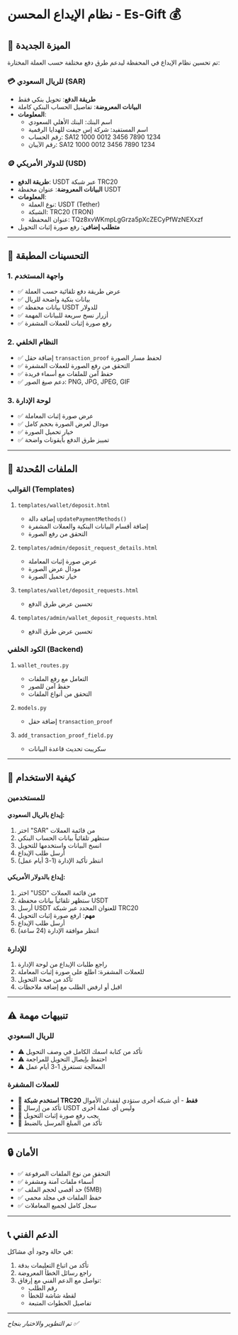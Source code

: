 # نظام الإيداع المحسن - Es-Gift 💰

## 🎯 الميزة الجديدة

تم تحسين نظام الإيداع في المحفظة ليدعم طرق دفع مختلفة حسب العملة المختارة:

### 💳 **للريال السعودي (SAR)**
- **طريقة الدفع**: تحويل بنكي فقط
- **البيانات المعروضة**: تفاصيل الحساب البنكي كاملة
- **المعلومات**: 
  - اسم البنك: البنك الأهلي السعودي
  - اسم المستفيد: شركة إس جيفت للهدايا الرقمية
  - رقم الحساب: SA12 1000 0012 3456 7890 1234
  - رقم الآيبان: SA12 1000 0012 3456 7890 1234

### 🪙 **للدولار الأمريكي (USD)**
- **طريقة الدفع**: USDT عبر شبكة TRC20
- **البيانات المعروضة**: عنوان محفظة USDT
- **المعلومات**:
  - نوع العملة: USDT (Tether)
  - الشبكة: TRC20 (TRON)
  - عنوان المحفظة: TQz8xvWKmpLgGrza5pXcZECyPfWzNEXxzf
- **متطلب إضافي**: رفع صورة إثبات التحويل

---

## 🔧 التحسينات المطبقة

### 1. **واجهة المستخدم**
- ✅ عرض طريقة دفع تلقائية حسب العملة
- ✅ بيانات بنكية واضحة للريال
- ✅ بيانات محفظة USDT للدولار
- ✅ أزرار نسخ سريعة للبيانات المهمة
- ✅ رفع صورة إثبات للعملات المشفرة

### 2. **النظام الخلفي**
- ✅ إضافة حقل `transaction_proof` لحفظ مسار الصورة
- ✅ التحقق من رفع الصورة للعملات المشفرة
- ✅ حفظ آمن للملفات مع أسماء فريدة
- ✅ دعم صيغ الصور: PNG, JPG, JPEG, GIF

### 3. **لوحة الإدارة**
- ✅ عرض صورة إثبات المعاملة
- ✅ مودال لعرض الصورة بحجم كامل
- ✅ خيار تحميل الصورة
- ✅ تمييز طرق الدفع بأيقونات واضحة

---

## 📁 الملفات المُحدثة

### **القوالب (Templates)**
1. `templates/wallet/deposit.html`
   - إضافة دالة `updatePaymentMethods()`
   - إضافة أقسام البيانات البنكية والعملات المشفرة
   - التحقق من رفع الصورة

2. `templates/admin/deposit_request_details.html`
   - عرض صورة إثبات المعاملة
   - مودال عرض الصورة
   - خيار تحميل الصورة

3. `templates/wallet/deposit_requests.html`
   - تحسين عرض طرق الدفع

4. `templates/admin/wallet_deposit_requests.html`
   - تحسين عرض طرق الدفع

### **الكود الخلفي (Backend)**
1. `wallet_routes.py`
   - التعامل مع رفع الملفات
   - حفظ آمن للصور
   - التحقق من أنواع الملفات

2. `models.py`
   - إضافة حقل `transaction_proof`

3. `add_transaction_proof_field.py`
   - سكريبت تحديث قاعدة البيانات

---

## 🚀 كيفية الاستخدام

### **للمستخدمين**

#### إيداع بالريال السعودي:
1. اختر "SAR" من قائمة العملات
2. ستظهر تلقائياً بيانات الحساب البنكي
3. انسخ البيانات واستخدمها للتحويل
4. أرسل طلب الإيداع
5. انتظر تأكيد الإدارة (1-3 أيام عمل)

#### إيداع بالدولار الأمريكي:
1. اختر "USD" من قائمة العملات
2. ستظهر تلقائياً بيانات محفظة USDT
3. أرسل USDT للعنوان المحدد عبر شبكة TRC20
4. **مهم**: ارفع صورة إثبات التحويل
5. أرسل طلب الإيداع
6. انتظر موافقة الإدارة (24 ساعة)

### **للإدارة**
1. راجع طلبات الإيداع من لوحة الإدارة
2. للعملات المشفرة: اطلع على صورة إثبات المعاملة
3. تأكد من صحة التحويل
4. اقبل أو ارفض الطلب مع إضافة ملاحظات

---

## ⚠️ تنبيهات مهمة

### **للريال السعودي**
- ⚠️ تأكد من كتابة اسمك الكامل في وصف التحويل
- ⚠️ احتفظ بإيصال التحويل للمراجعة
- ⚠️ المعالجة تستغرق 1-3 أيام عمل

### **للعملات المشفرة**
- 🚨 **استخدم شبكة TRC20 فقط** - أي شبكة أخرى ستؤدي لفقدان الأموال
- 🚨 تأكد من إرسال USDT وليس أي عملة أخرى
- 🚨 يجب رفع صورة إثبات التحويل
- 🚨 تأكد من المبلغ المرسل بالضبط

---

## 🔒 الأمان

- ✅ التحقق من نوع الملفات المرفوعة
- ✅ أسماء ملفات آمنة ومشفرة
- ✅ حد أقصى لحجم الملف (5MB)
- ✅ حفظ الملفات في مجلد محمي
- ✅ سجل كامل لجميع المعاملات

---

## 📞 الدعم الفني

في حالة وجود أي مشاكل:
1. تأكد من اتباع التعليمات بدقة
2. راجع رسائل الخطأ المعروضة
3. تواصل مع الدعم الفني مع إرفاق:
   - رقم الطلب
   - لقطة شاشة للخطأ
   - تفاصيل الخطوات المتبعة

---

*تم التطوير والاختبار بنجاح ✅*
